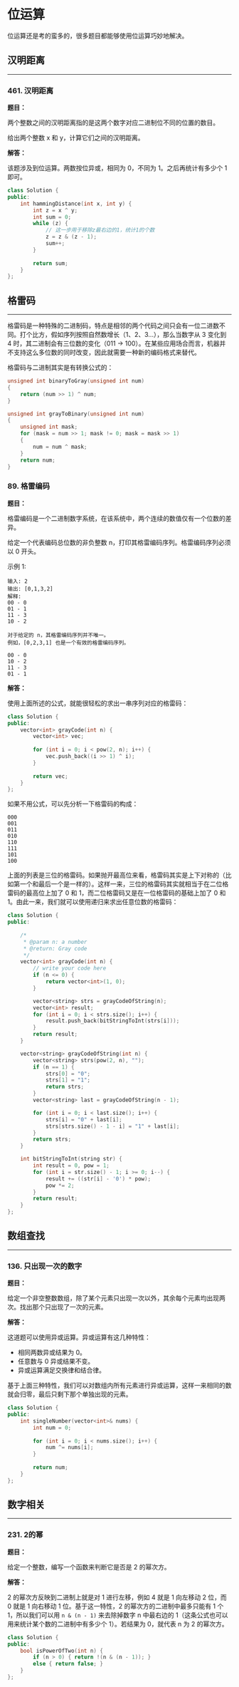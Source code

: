# 位运算

位运算还是考的蛮多的，很多题目都能够使用位运算巧妙地解决。

## 汉明距离

---

### 461. 汉明距离

**题目：**

两个整数之间的汉明距离指的是这两个数字对应二进制位不同的位置的数目。

给出两个整数 x 和 y，计算它们之间的汉明距离。

**解答：**

该题涉及到位运算。两数按位异或，相同为 0，不同为 1。之后再统计有多少个 1 即可。

```cpp
class Solution {
public:
    int hammingDistance(int x, int y) {
        int z = x ^ y;
        int sum = 0;
        while (z) {
            // 这一步用于移除z最右边的1，统计1的个数
            z = z & (z - 1);
            sum++;
        }
        
        return sum;
    }
};
```

## 格雷码

---

格雷码是一种特殊的二进制码，特点是相邻的两个代码之间只会有一位二进数不同。打个比方，假如序列按照自然数增长（1、2、3...），那么当数字从 3 变化到 4 时，其二进制会有三位数的变化（011 -> 100）。在某些应用场合而言，机器并不支持这么多位数的同时改变，因此就需要一种新的编码格式来替代。

格雷码与二进制其实是有转换公式的：

```cpp
unsigned int binaryToGray(unsigned int num)
{
    return (num >> 1) ^ num;
}

unsigned int grayToBinary(unsigned int num)
{
    unsigned int mask;
    for (mask = num >> 1; mask != 0; mask = mask >> 1)
    {
        num = num ^ mask;
    }
    return num;
}
```

### 89. 格雷编码

**题目：**

格雷编码是一个二进制数字系统，在该系统中，两个连续的数值仅有一个位数的差异。

给定一个代表编码总位数的非负整数 n，打印其格雷编码序列。格雷编码序列必须以 0 开头。

示例 1:

    输入: 2
    输出: [0,1,3,2]
    解释:
    00 - 0
    01 - 1
    11 - 3
    10 - 2

    对于给定的 n，其格雷编码序列并不唯一。
    例如，[0,2,3,1] 也是一个有效的格雷编码序列。

    00 - 0
    10 - 2
    11 - 3
    01 - 1

**解答：**

使用上面所述的公式，就能很轻松的求出一串序列对应的格雷码：

```cpp
class Solution {
public:
    vector<int> grayCode(int n) {
        vector<int> vec;
        
        for (int i = 0; i < pow(2, n); i++) {
            vec.push_back((i >> 1) ^ i);
        }
        
        return vec;
    }
};
```

如果不用公式，可以先分析一下格雷码的构成：

    000
    001
    011
    010
    110
    111
    101
    100

上面的列表是三位的格雷码。如果抛开最高位来看，格雷码其实是上下对称的（比如第一个和最后一个是一样的）。这样一来，三位的格雷码其实就相当于在二位格雷码的最高位上加了 0 和 1，而二位格雷码又是在一位格雷码的基础上加了 0 和 1。由此一来，我们就可以使用递归来求出任意位数的格雷码：

```cpp
class Solution {
public:
    
    /*
     * @param n: a number
     * @return: Gray code
     */
    vector<int> grayCode(int n) {
        // write your code here
        if (n <= 0) {
            return vector<int>(1, 0);
        }

        vector<string> strs = grayCodeOfString(n);
        vector<int> result;
        for (int i = 0; i < strs.size(); i++) {
            result.push_back(bitStringToInt(strs[i]));
        }
        return result;
    }

    vector<string> grayCodeOfString(int n) {
        vector<string> strs(pow(2, n), "");
        if (n == 1) {
            strs[0] = "0";
            strs[1] = "1";
            return strs;
        }
        vector<string> last = grayCodeOfString(n - 1);

        for (int i = 0; i < last.size(); i++) {
            strs[i] = "0" + last[i];
            strs[strs.size() - 1 - i] = "1" + last[i];
        }
        return strs;
    }

    int bitStringToInt(string str) {
        int result = 0, pow = 1;
        for (int i = str.size() - 1; i >= 0; i--) {
            result += ((str[i] - '0') * pow);
            pow *= 2;
        }
        return result;
    }
};
```

## 数组查找

---

### 136. 只出现一次的数字

**题目：**

给定一个非空整数数组，除了某个元素只出现一次以外，其余每个元素均出现两次。找出那个只出现了一次的元素。

**解答：**

这道题可以使用异或运算。异或运算有这几种特性：

* 相同两数异或结果为 0。
* 任意数与 0 异或结果不变。
* 异或运算满足交换律和结合律。

基于上面三种特性，我们可以对数组内所有元素进行异或运算，这样一来相同的数就会归零，最后只剩下那个单独出现的元素。

```cpp
class Solution {
public:
    int singleNumber(vector<int>& nums) {
        int num = 0;
        
        for (int i = 0; i < nums.size(); i++) {
            num ^= nums[i];
        }
        
        return num;
    }
};
```

## 数字相关

---

### 231. 2的幂

**题目：**

给定一个整数，编写一个函数来判断它是否是 2 的幂次方。

**解答：**

2 的幂次方反映到二进制上就是对 1 进行左移，例如 4 就是 1 向左移动 2 位，而 0 就是 1 向右移动 1 位。基于这一特性，2 的幂次方的二进制中最多只能有 1 个 1，所以我们可以用 `n & (n - 1)` 来去除掉数字 n 中最右边的 1（这条公式也可以用来统计某个数的二进制中有多少个 1）。若结果为 0，就代表 n 为 2 的幂次方。

```cpp
class Solution {
public:
    bool isPowerOfTwo(int n) {
        if (n > 0) { return !(n & (n - 1)); }
        else { return false; }
    }
};
```